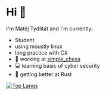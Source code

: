 ﻿# Hi :wave:
I'm Matěj Tydlitát and I'm currently:
- Student
- using moustly linux
- long practice with C#
- :seedling: working at [simple_chess](https://github.com/MatejTydli/simple_chess)
- :computer: learning basic of cyber security
- :crab: getting better at Rust

[![Top Langs](https://github-readme-stats.vercel.app/api/top-langs/?username=MatejTydli&hide=ASP.net,HLSL,ShaderLab,Objective-C%2B%2B,CMake,Makefile&theme=tokyonight&hide_border=true&text_color=ffffff)](https://github.com/MatejTydli)
